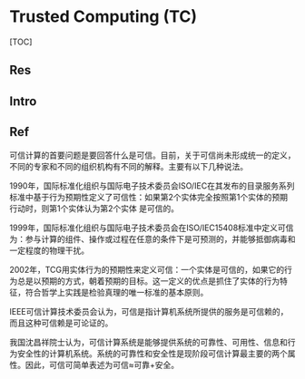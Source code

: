 # Trusted Computing (TC)

[TOC]



## Res


## Intro


## Ref
[👍 可信计算概述 - 苏一的文章 - 知乎]: https://zhuanlan.zhihu.com/p/80413237

可信计算的首要问题是要回答什么是可信。目前，关于可信尚未形成统一的定义，不同的专家和不同的组织机构有不同的解释。主要有以下几种说法。

1990年，国际标准化组织与国际电子技术委员会ISO/IEC在其发布的目录服务系列标准中基于行为预期性定义了可信性：如果第2个实体完全按照第1个实体的预期行动时，则第1个实体认为第2个实体 是可信的。

1999年，国际标准化组织与国际电子技术委员会在ISO/IEC15408标准中定义可信为：参与计算的组件、操作或过程在任意的条件下是可预测的，并能够抵御病毒和一定程度的物理干扰。

2002年，TCG用实体行为的预期性来定义可信：一个实体是可信的，如果它的行为总是以预期的方式，朝着预期的目标。这一定义的优点是抓住了实体的行为特征，符合哲学上实践是检验真理的唯一标准的基本原则。

IEEE可信计算技术委员会认为，可信是指计算机系统所提供的服务是可信赖的，而且这种可信赖是可论证的。

我国沈昌祥院士认为，可信计算系统是能够提供系统的可靠性、可用性、信息和行为安全性的计算机系统。系统的可靠性和安全性是现阶段可信计算最主要的两个属性。因此，可信可简单表述为可信≈可靠+安全。